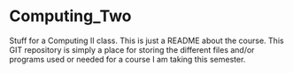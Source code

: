 # Computing_Two
Stuff for a Computing II class.
This is just a README about the course. This GIT repository is simply a place for storing the different files and/or programs used or needed for a course I am taking this semester.
